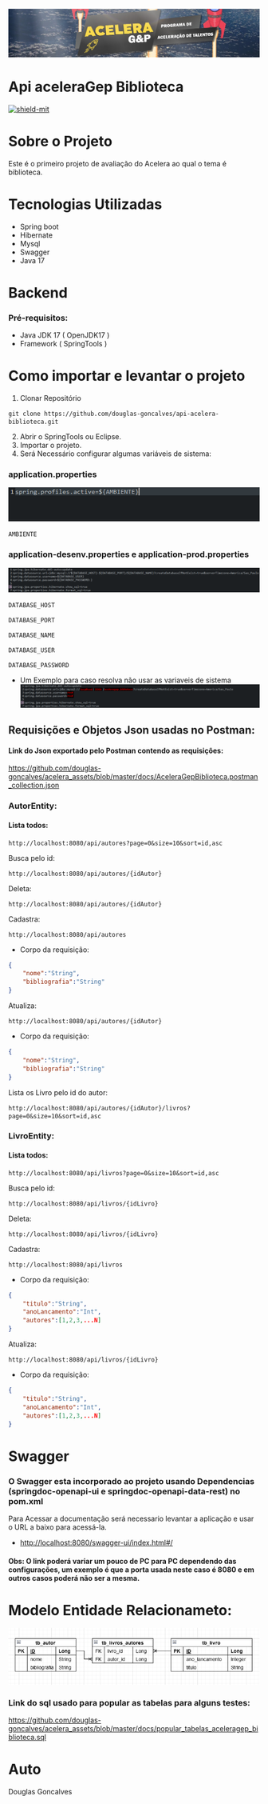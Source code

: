 ![Logo](https://github.com/douglas-goncalves/acelera_assets/blob/master/logo.jpeg)
# Api aceleraGep Biblioteca
[![shield-mit](https://img.shields.io/badge/license-MIT-green)](https://github.com/douglas-goncalves/acelera_assets/blob/master/docs/LICENCE)
# Sobre o Projeto
Este é o primeiro projeto de avaliação do Acelera ao qual o tema é biblioteca.

# Tecnologias Utilizadas
- Spring boot
- Hibernate
- Mysql
- Swagger
- Java 17

# Backend
### Pré-requisitos:
- Java JDK 17 ( OpenJDK17 )
- Framework ( SpringTools ) 

# Como importar e levantar o projeto

 1. Clonar Repositório
```Banch
git clone https://github.com/douglas-goncalves/api-acelera-biblioteca.git
```
 2. Abrir o SpringTools ou Eclipse.
 3. Importar o projeto.
 4. Será Necessário configurar algumas variáveis de sistema: 
 
 
 ### application.properties
 ![application_properties1](https://github.com/douglas-goncalves/acelera_assets/blob/master/application-properties.png)
  ```Banch
  AMBIENTE
  ```
 ### application-desenv.properties e application-prod.properties 
 ![application_properties1](https://github.com/douglas-goncalves/acelera_assets/blob/master/application-desenv-properties.png)
  ```Banch
  DATABASE_HOST
  ```
  ```Banch
  DATABASE_PORT
  ```
  ```Banch
  DATABASE_NAME
  ```
  ```Banch
  DATABASE_USER
  ```
  ```Banch
  DATABASE_PASSWORD 
  ```

   - Um Exemplo para caso resolva não usar as variaveis de sistema
 ![application_properties2](https://github.com/douglas-goncalves/acelera_assets/blob/master/application-desenv-properties_exemplo.png)
  
 ## Requisições e Objetos Json usadas no Postman:
 
 #### Link do Json exportado pelo Postman contendo as requisições:
 <https://github.com/douglas-goncalves/acelera_assets/blob/master/docs/AceleraGepBiblioteca.postman_collection.json>
  
### AutorEntity:
#### Lista todos:
 ```Banch
http://localhost:8080/api/autores?page=0&size=10&sort=id,asc
```
Busca pelo id:
 ```Banch
http://localhost:8080/api/autores/{idAutor}
```
Deleta: 
 ```Banch
http://localhost:8080/api/autores/{idAutor}
```
Cadastra:
 ```Banch
http://localhost:8080/api/autores
```
- Corpo da requisição:
~~~json
{
	"nome":"String",
	"bibliografia":"String"
}
~~~

Atualiza:
 ```Banch
http://localhost:8080/api/autores/{idAutor}
```
- Corpo da requisição:
~~~json
{
	"nome":"String",
	"bibliografia":"String"
}
~~~

Lista os Livro pelo id do autor:
 ```Banch
http://localhost:8080/api/autores/{idAutor}/livros?page=0&size=10&sort=id,asc
```
### LivroEntity:
#### Lista todos: 
 ```Banch
http://localhost:8080/api/livros?page=0&size=10&sort=id,asc
```
Busca pelo id: 
 ```Banch
http://localhost:8080/api/livros/{idLivro}
```
Deleta: 
 ```Banch
http://localhost:8080/api/livros/{idLivro}
```
Cadastra: 
 ```Banch
http://localhost:8080/api/livros
```
- Corpo da requisição:
~~~json
{
	"titulo":"String",
	"anoLancamento":"Int",
	"autores":[1,2,3,...N]
}
~~~
Atualiza: 
 ```Banch
http://localhost:8080/api/livros/{idLivro}
```
- Corpo da requisição:
~~~json
{
	"titulo":"String",
	"anoLancamento":"Int",
	"autores":[1,2,3,...N]
}
~~~
# Swagger
### O Swagger esta incorporado ao projeto usando Dependencias (**springdoc-openapi-ui** e **springdoc-openapi-data-rest**) no pom.xml
Para Acessar a documentação será necessario levantar a aplicação e usar o URL a baixo para acessá-la.
- <http://localhost:8080/swagger-ui/index.html#/>
#### Obs: O link poderá variar um pouco de PC para PC dependendo das configurações, um exemplo é que a porta usada neste caso é 8080 e em outros casos poderá não ser a  mesma.




# Modelo Entidade Relacionameto:
![mer](https://github.com/douglas-goncalves/acelera_assets/blob/master/mer.png)

### Link do sql usado para popular as tabelas para alguns testes:
<https://github.com/douglas-goncalves/acelera_assets/blob/master/docs/popular_tabelas_aceleragep_biblioteca.sql>



# Auto
Douglas Goncalves
